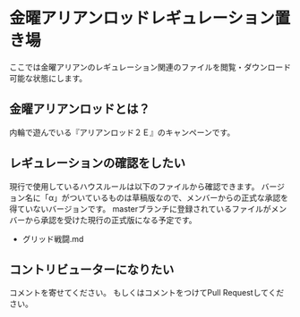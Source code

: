 # 金曜アリアンロッドレギュレーション置き場
ここでは金曜アリアンのレギュレーション関連のファイルを閲覧・ダウンロード可能な状態にします。

## 金曜アリアンロッドとは？
内輪で遊んでいる『アリアンロッド２Ｅ』のキャンペーンです。

## レギュレーションの確認をしたい
現行で使用しているハウスルールは以下のファイルから確認できます。
バージョン名に「α」がついているものは草稿版なので、メンバーからの正式な承認を得ていないバージョンです。
masterブランチに登録されているファイルがメンバーから承認を受けた現行の正式版になる予定です。
- グリッド戦闘.md

## コントリビューターになりたい
コメントを寄せてください。
もしくはコメントをつけてPull Requestしてください。

